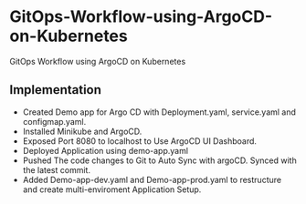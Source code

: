 # GitOps-Workflow-using-ArgoCD-on-Kubernetes

GitOps Workflow using ArgoCD on Kubernetes

## Implementation

- Created Demo app for Argo CD with Deployment.yaml, service.yaml and configmap.yaml. 
- Installed Minikube and ArgoCD. 
- Exposed Port 8080 to localhost to Use ArgoCD UI Dashboard.
- Deployed Application using demo-app.yaml
- Pushed The code changes to Git to Auto Sync with argoCD. Synced with the latest commit.
- Added Demo-app-dev.yaml and Demo-app-prod.yaml to restructure and create multi-enviroment Application Setup. 